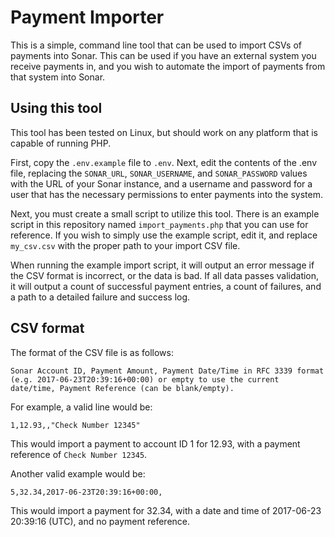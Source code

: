 # Payment Importer

This is a simple, command line tool that can be used to import CSVs of payments into Sonar. This can be used if you have an external system you receive payments in, and you wish to automate the import of payments from that system into Sonar.

## Using this tool

This tool has been tested on Linux, but should work on any platform that is capable of running PHP.

First, copy the `.env.example` file to `.env`. Next, edit the contents of the .env file, replacing the `SONAR_URL`, `SONAR_USERNAME`, and `SONAR_PASSWORD` values with the URL of your Sonar instance, and a username and password for a user that has the
necessary permissions to enter payments into the system.

Next, you must create a small script to utilize this tool. There is an example script in this repository named `import_payments.php` that you can use for reference. If you wish to simply use the example script,
edit it, and replace `my_csv.csv` with the proper path to your import CSV file.

When running the example import script, it will output an error message if the CSV format is incorrect, or the data is bad. If all data passes validation, it will output a count of successful payment entries, a count of failures, and a path to a detailed failure and success log.

## CSV format

The format of the CSV file is as follows:

`Sonar Account ID, Payment Amount, Payment Date/Time in RFC 3339 format (e.g. 2017-06-23T20:39:16+00:00) or empty to use the current date/time, Payment Reference (can be blank/empty).`

For example, a valid line would be:

`1,12.93,,"Check Number 12345"`

This would import a payment to account ID 1 for 12.93, with a payment reference of `Check Number 12345`.

Another valid example would be:

`5,32.34,2017-06-23T20:39:16+00:00,`

This would import a payment for 32.34, with a date and time of 2017-06-23 20:39:16 (UTC), and no payment reference.